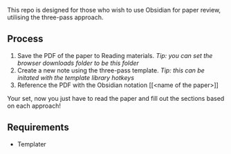 This repo is designed for those who wish to use Obsidian for paper review, utilising the three-pass approach.

## Process
1. Save the PDF of the paper to Reading materials. *Tip: you can set the browser downloads folder to be this folder*
2. Create a new note using the three-pass template. *Tip: this can be initated with the template library hotkeys*
3. Reference the PDF with the Obsidian notation \[\[\<name of the paper\>\]\]

Your set, now you just have to read the paper and fill out the sections based on each approach!

## Requirements
- Templater
